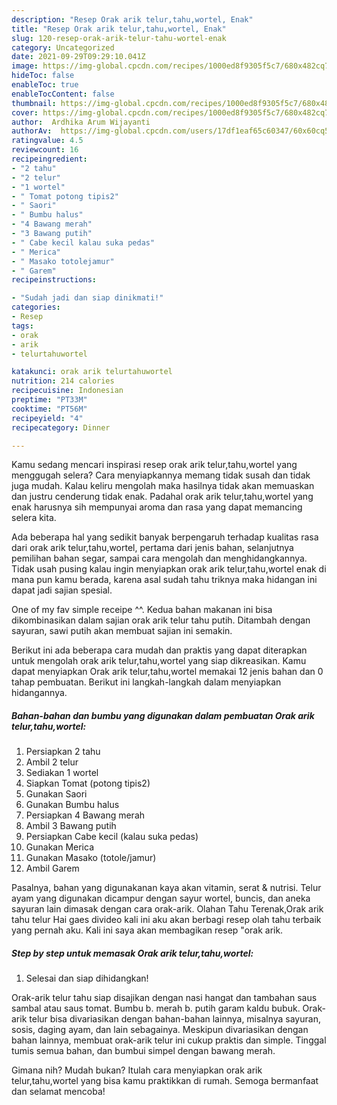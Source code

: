 ```yaml
---
description: "Resep Orak arik telur,tahu,wortel, Enak"
title: "Resep Orak arik telur,tahu,wortel, Enak"
slug: 120-resep-orak-arik-telur-tahu-wortel-enak
category: Uncategorized
date: 2021-09-29T09:29:10.041Z
image: https://img-global.cpcdn.com/recipes/1000ed8f9305f5c7/680x482cq70/orak-arik-telurtahuwortel-foto-resep-utama.jpg
hideToc: false
enableToc: true
enableTocContent: false
thumbnail: https://img-global.cpcdn.com/recipes/1000ed8f9305f5c7/680x482cq70/orak-arik-telurtahuwortel-foto-resep-utama.jpg
cover: https://img-global.cpcdn.com/recipes/1000ed8f9305f5c7/680x482cq70/orak-arik-telurtahuwortel-foto-resep-utama.jpg
author:  Ardhika Arum Wijayanti
authorAv:  https://img-global.cpcdn.com/users/17df1eaf65c60347/60x60cq50/avatar.jpg
ratingvalue: 4.5
reviewcount: 16
recipeingredient:
- "2 tahu"
- "2 telur"
- "1 wortel"
- " Tomat potong tipis2"
- " Saori"
- " Bumbu halus"
- "4 Bawang merah"
- "3 Bawang putih"
- " Cabe kecil kalau suka pedas"
- " Merica"
- " Masako totolejamur"
- " Garem"
recipeinstructions:

- "Sudah jadi dan siap dinikmati!"
categories:
- Resep
tags:
- orak
- arik
- telurtahuwortel

katakunci: orak arik telurtahuwortel 
nutrition: 214 calories
recipecuisine: Indonesian
preptime: "PT33M"
cooktime: "PT56M"
recipeyield: "4"
recipecategory: Dinner

---
```



Kamu sedang mencari inspirasi resep orak arik telur,tahu,wortel yang menggugah selera? Cara menyiapkannya memang tidak susah dan tidak juga mudah. Kalau keliru mengolah maka hasilnya tidak akan memuaskan dan justru cenderung tidak enak. Padahal orak arik telur,tahu,wortel yang enak harusnya sih mempunyai aroma dan rasa yang dapat memancing selera kita.


Ada beberapa hal yang sedikit banyak berpengaruh terhadap kualitas rasa dari orak arik telur,tahu,wortel, pertama dari jenis bahan, selanjutnya pemilihan bahan segar, sampai cara mengolah dan menghidangkannya. Tidak usah pusing kalau ingin menyiapkan orak arik telur,tahu,wortel enak di mana pun kamu berada, karena asal sudah tahu triknya maka hidangan ini dapat jadi sajian spesial.

One of my fav simple receipe ^^. Kedua bahan makanan ini bisa dikombinasikan dalam sajian orak arik telur tahu putih. Ditambah dengan sayuran, sawi putih akan membuat sajian ini semakin.


Berikut ini ada beberapa cara mudah dan praktis yang dapat diterapkan untuk mengolah orak arik telur,tahu,wortel yang siap dikreasikan. Kamu dapat menyiapkan Orak arik telur,tahu,wortel memakai 12 jenis bahan dan 0 tahap pembuatan. Berikut ini langkah-langkah dalam menyiapkan hidangannya.

<!--inarticleads1-->

##### Bahan-bahan dan bumbu yang digunakan dalam pembuatan Orak arik telur,tahu,wortel:

1. Persiapkan 2 tahu
1. Ambil 2 telur
1. Sediakan 1 wortel
1. Siapkan  Tomat (potong tipis2)
1. Gunakan  Saori
1. Gunakan  Bumbu halus
1. Persiapkan 4 Bawang merah
1. Ambil 3 Bawang putih
1. Persiapkan  Cabe kecil (kalau suka pedas)
1. Gunakan  Merica
1. Gunakan  Masako (totole/jamur)
1. Ambil  Garem


Pasalnya, bahan yang digunakanan kaya akan vitamin, serat &amp; nutrisi. Telur ayam yang digunakan dicampur dengan sayur wortel, buncis, dan aneka sayuran lain dimasak dengan cara orak-arik. Olahan Tahu Terenak,Orak arik tahu telur Hai gaes divideo kali ini aku akan berbagi resep olah tahu terbaik yang pernah aku. Kali ini saya akan membagikan resep &#34;orak arik. 

<!--inarticleads2-->

##### Step by step untuk memasak Orak arik telur,tahu,wortel:


1. Selesai dan siap dihidangkan!

Orak-arik telur tahu siap disajikan dengan nasi hangat dan tambahan saus sambal atau saus tomat. Bumbu b. merah b. putih garam kaldu bubuk. Orak-arik telur bisa divariasikan dengan bahan-bahan lainnya, misalnya sayuran, sosis, daging ayam, dan lain sebagainya. Meskipun divariasikan dengan bahan lainnya, membuat orak-arik telur ini cukup praktis dan simple. Tinggal tumis semua bahan, dan bumbui simpel dengan bawang merah. 

Gimana nih? Mudah bukan? Itulah cara menyiapkan orak arik telur,tahu,wortel yang bisa kamu praktikkan di rumah. Semoga bermanfaat dan selamat mencoba!
